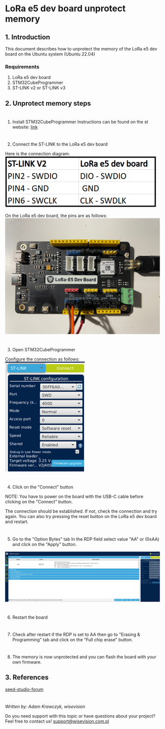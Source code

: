 
# LoRa e5 dev board unprotect memory

## 1. Introduction

This document describes how to unprotect the memory of the LoRa e5 dev board on the Ubuntu system (Ubuntu 22.04)

### Requirements

1. LoRa e5 dev board
2. STM32CubeProgrammer
3. ST-LINK v2 or ST-LINK v3


## 2. Unprotect memory steps

#
1. Install STM32CubeProgrammer
Instructions can be found on the st website: [link](https://www.st.com/en/development-tools/stm32cubeprog.html)
#
2. Connect the ST-LINK to the LoRa e5 dev board

Here is the connection diagram:
![Connection diagram](./asset/lora-e5-connection-pins.png)

On the LoRa e5 dev board, the pins are as follows:
![Connection diagram](./asset/e5-board-pins.jpeg)

#
3. Open STM32CubeProgrammer

Configure the connection as follows:
![Configuration](./asset/stm-cube-prog-stlink-conf.png)

#
4. Click on the "Connect" button 

NOTE: You have to power on the board with the USB-C cable before clicking on the "Connect" button.

The connection should be established. If not, check the connection and try again. You can also try pressing the reset button on the LoRa e5 dev board and restart.

#
5. Go to the "Option Bytes" tab
In the RDP field select value "AA" or (0xAA) and click on the "Apply" button.

![Option bytes](./asset/stm-cube-rdp.png)

#
6. Restart the board

#
7. Check after restart if the RDP is set to AA then go to "Erasing & Programming" tab and click on the "Full chip erase" button.

#
8. The memory is now unprotected and you can flash the board with your own firmware.


## 3. References
[seed-studio-forum](https://forum.seeedstudio.com/t/lora-e5-mini-i-cannot-not-erase-write-or-change-ob-to-the-flash-whereas-i-removed-rdp-from-0xbb-level-1-to-0xaa-level-0/259087/3)

#
_Written by: Adam Krawczyk, wisevision_ 

Do you need support with this topic or have questions about your project? Feel free to contact us! [support@wisevision.com.pl](mailto:support@wisevision.com.pl)